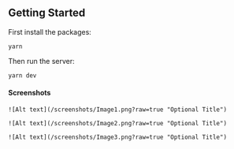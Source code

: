 ## Getting Started

First install the packages:
```
yarn
```

Then run the server:

```
yarn dev
```
#### Screenshots
```
![Alt text](/screenshots/Image1.png?raw=true "Optional Title")
```
```
![Alt text](/screenshots/Image2.png?raw=true "Optional Title")
```
```
![Alt text](/screenshots/Image3.png?raw=true "Optional Title")
```